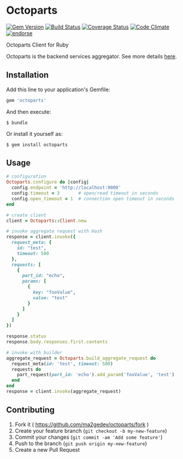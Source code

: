 # Octoparts

[![Gem Version](https://badge.fury.io/rb/octoparts.svg)](http://badge.fury.io/rb/octoparts)
[![Build Status](https://travis-ci.org/ma2gedev/octoparts-rb.svg)](https://travis-ci.org/ma2gedev/octoparts-rb)
[![Coverage Status](https://img.shields.io/coveralls/ma2gedev/octoparts-rb.svg)](https://coveralls.io/r/ma2gedev/octoparts-rb)
[![Code Climate](https://codeclimate.com/github/ma2gedev/octoparts-rb/badges/gpa.svg)](https://codeclimate.com/github/ma2gedev/octoparts-rb)
[![endorse](https://api.coderwall.com/ma2gedev/endorsecount.png)](https://coderwall.com/ma2gedev)

Octoparts Client for Ruby

Octoparts is the backend services aggregator. See more details [here](http://m3dev.github.io/octoparts/).

## Installation

Add this line to your application's Gemfile:

```ruby
gem 'octoparts'
```

And then execute:

    $ bundle

Or install it yourself as:

    $ gem install octoparts

## Usage

```ruby
# configuration
Octoparts.configure do |config|
  config.endpoint = 'http://localhost:9000'
  config.timeout = 3       # open/read timeout in seconds
  config.open_timeout = 1  # connection open timeout in seconds
end

# create client
client = Octoparts::Client.new

# invoke aggregate request with Hash
response = client.invoke({
  request_meta: {
    id: "test",
    timeout: 500
  },
  requests: [
    {
      part_id: "echo",
      params: [
        {
          key: "fooValue",
          value: "test"
        }
      ]
    }
  ]
})

response.status
response.body.responses.first.contents

# invoke with builder
aggregate_request = Octoparts.build_aggregate_request do
  request_meta(id: 'test', timeout: 500)
  requests do
    part_request(part_id: 'echo').add_param('fooValue', 'test')
  end
end
response = client.invoke(aggregate_request)

```

## Contributing

1. Fork it ( https://github.com/ma2gedev/octoparts/fork )
2. Create your feature branch (`git checkout -b my-new-feature`)
3. Commit your changes (`git commit -am 'Add some feature'`)
4. Push to the branch (`git push origin my-new-feature`)
5. Create a new Pull Request
